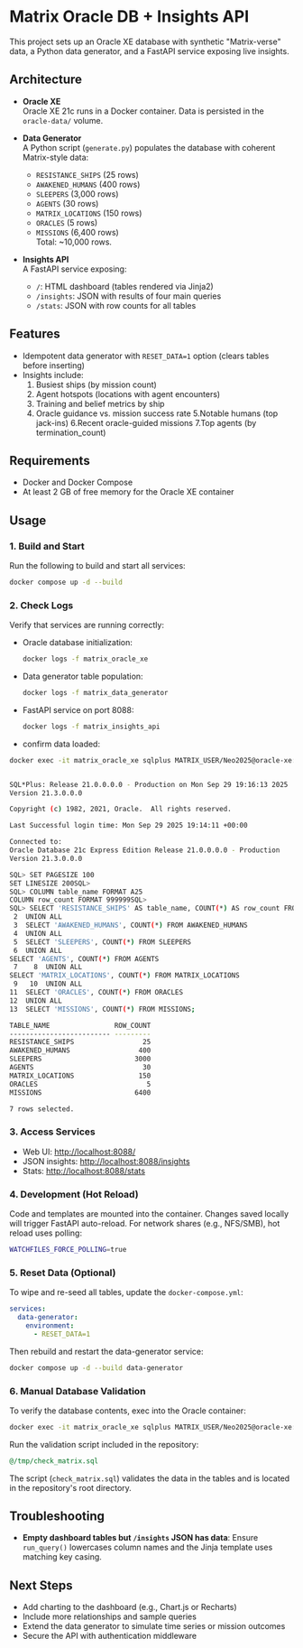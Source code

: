 # Matrix Oracle DB + Insights API

This project sets up an Oracle XE database with synthetic "Matrix-verse" data, a Python data generator, and a FastAPI service exposing live insights.

## Architecture

- **Oracle XE**  
  Oracle XE 21c runs in a Docker container. Data is persisted in the `oracle-data/` volume.

- **Data Generator**  
  A Python script (`generate.py`) populates the database with coherent Matrix-style data:
  - `RESISTANCE_SHIPS` (25 rows)
  - `AWAKENED_HUMANS` (400 rows)
  - `SLEEPERS` (3,000 rows)
  - `AGENTS` (30 rows)
  - `MATRIX_LOCATIONS` (150 rows)
  - `ORACLES` (5 rows)
  - `MISSIONS` (6,400 rows)  
  Total: ~10,000 rows.

- **Insights API**  
  A FastAPI service exposing:
  - `/`: HTML dashboard (tables rendered via Jinja2)
  - `/insights`: JSON with results of four main queries
  - `/stats`: JSON with row counts for all tables

## Features


- Idempotent data generator with `RESET_DATA=1` option (clears tables before inserting)
- Insights include:
  1. Busiest ships (by mission count)
  2. Agent hotspots (locations with agent encounters)
  3. Training and belief metrics by ship
  4. Oracle guidance vs. mission success rate
  5.Notable humans (top jack-ins)
  6.Recent oracle-guided missions
  7.Top agents (by termination_count)
## Requirements

- Docker and Docker Compose
- At least 2 GB of free memory for the Oracle XE container

## Usage

### 1. Build and Start
Run the following to build and start all services:
```bash
docker compose up -d --build
```

### 2. Check Logs
Verify that services are running correctly:

- Oracle database initialization:
  ```bash
  docker logs -f matrix_oracle_xe
  ```

- Data generator table population:
  ```bash
  docker logs -f matrix_data_generator
  ```

- FastAPI service on port 8088:
  ```bash
  docker logs -f matrix_insights_api
  ```

 - confirm data loaded: 
 ```bash
docker exec -it matrix_oracle_xe sqlplus MATRIX_USER/Neo2025@oracle-xe:1521/xepdb1


SQL*Plus: Release 21.0.0.0.0 - Production on Mon Sep 29 19:16:13 2025
Version 21.3.0.0.0

Copyright (c) 1982, 2021, Oracle.  All rights reserved.

Last Successful login time: Mon Sep 29 2025 19:14:11 +00:00

Connected to:
Oracle Database 21c Express Edition Release 21.0.0.0.0 - Production
Version 21.3.0.0.0

SQL> SET PAGESIZE 100
SET LINESIZE 200SQL>
SQL> COLUMN table_name FORMAT A25
COLUMN row_count FORMAT 999999SQL>
SQL> SELECT 'RESISTANCE_SHIPS' AS table_name, COUNT(*) AS row_count FROM RESISTANCE_SHIPS
  2  UNION ALL
  3  SELECT 'AWAKENED_HUMANS', COUNT(*) FROM AWAKENED_HUMANS
  4  UNION ALL
  5  SELECT 'SLEEPERS', COUNT(*) FROM SLEEPERS
  6  UNION ALL
SELECT 'AGENTS', COUNT(*) FROM AGENTS
  7    8  UNION ALL
SELECT 'MATRIX_LOCATIONS', COUNT(*) FROM MATRIX_LOCATIONS
  9   10  UNION ALL
 11  SELECT 'ORACLES', COUNT(*) FROM ORACLES
 12  UNION ALL
 13  SELECT 'MISSIONS', COUNT(*) FROM MISSIONS;

TABLE_NAME                ROW_COUNT
------------------------- ---------
RESISTANCE_SHIPS                 25
AWAKENED_HUMANS                 400
SLEEPERS                       3000
AGENTS                           30
MATRIX_LOCATIONS                150
ORACLES                           5
MISSIONS                       6400

7 rows selected.
```


### 3. Access Services
- Web UI: [http://localhost:8088/](http://localhost:8088/)
- JSON insights: [http://localhost:8088/insights](http://localhost:8088/insights)
- Stats: [http://localhost:8088/stats](http://localhost:8088/stats)

### 4. Development (Hot Reload)
Code and templates are mounted into the container. Changes saved locally will trigger FastAPI auto-reload. For network shares (e.g., NFS/SMB), hot reload uses polling:
```bash
WATCHFILES_FORCE_POLLING=true
```

### 5. Reset Data (Optional)
To wipe and re-seed all tables, update the `docker-compose.yml`:
```yaml
services:
  data-generator:
    environment:
      - RESET_DATA=1
```
Then rebuild and restart the data-generator service:
```bash
docker compose up -d --build data-generator
```

### 6. Manual Database Validation
To verify the database contents, exec into the Oracle container:
```bash
docker exec -it matrix_oracle_xe sqlplus MATRIX_USER/Neo2025@oracle-xe:1521/xepdb1
```
Run the validation script included in the repository:
```sql
@/tmp/check_matrix.sql
```

The script (`check_matrix.sql`) validates the data in the tables and is located in the repository's root directory.

## Troubleshooting

- **Empty dashboard tables but `/insights` JSON has data**: Ensure `run_query()` lowercases column names and the Jinja template uses matching key casing.

## Next Steps

- Add charting to the dashboard (e.g., Chart.js or Recharts)
- Include more relationships and sample queries
- Extend the data generator to simulate time series or mission outcomes
- Secure the API with authentication middleware